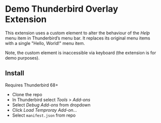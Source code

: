 # Demo Thunderbird Overlay Extension

This extension uses a custom element to alter the behaviour of the _Help_ menu item in Thunderbird’s menu bar. It replaces its original menu items with a single "Hello, World!" menu item.

Note, the custom element is inaccessible via keyboard (the extension is for demo purposes).

## Install

Requires Thunderbird 68+

- Clone the repo
- In Thunderbird select _Tools_ > _Add-ons_
- Select _Debug Add-ons_ from dropdown
- Click _Load Temproray Add-on..._
- Select `manifest.json` from repo
